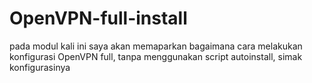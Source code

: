 # OpenVPN-full-install
pada modul kali ini saya akan memaparkan bagaimana cara melakukan konfigurasi OpenVPN full, tanpa menggunakan script autoinstall, simak konfigurasinya
